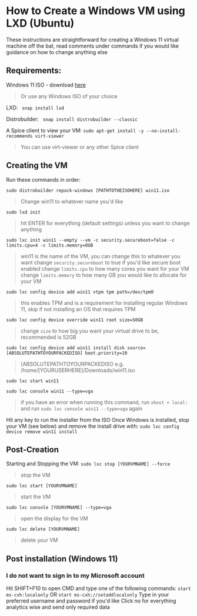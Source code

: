 # How to Create a Windows VM using LXD (Ubuntu)

These instructions are straightforward for creating a Windows 11 virtual machine off the bat, read comments under commands if you would like guidance on how to change anything else

## Requirements:
Windows 11 ISO - download [here](https://www.microsoft.com/en-us/software-download/windows11)
> Or use any Windows ISO of your choice

LXD: ```
snap install lxd```

Distrobuilder: ```
snap install distrobuilder --classic```

A Spice client to view your VM: `sudo apt-get install -y --no-install-recommends virt-viewer` 
> You can use virt-viewer or any other Spice client

## Creating the VM
Run these commands in order:
```
sudo distrobuilder repack-windows [PATHTOTHEISOHERE] win11.iso
```
> Change win11 to whatever name you'd like

`sudo lxd init`
> hit ENTER for everything (default settings) unless you want to change anything

`sudo lxc init win11 --empty --vm -c security.secureboot=false -c limits.cpu=4 -c limits.memory=8GB`
> win11 is the name of the VM, you can change this to whatever you want
change `security.secureboot` to true if you'd like secure boot enabled
change `limits.cpu` to how many cores you want for your VM
change `limits.memory` to how many GB you would like to allocate for your VM

`sudo lxc config device add win11 vtpm tpm path=/dev/tpm0`
> this enables TPM and is a requirement for installing regular Windows 11, skip if not installing an OS that requires TPM

`sudo lxc config device override win11 root size=50GB`
> change `size` to how big you want your virtual drive to be, recommended is 52GB

`sudo lxc config device add win11 install disk source=[ABSOLUTEPATHTOYOURPACKEDISO] boot.priority=10`
> [ABSOLUTEPATHTOYOURPACKEDISO e.g. /home/[YOURUSERHERE]/Downloads/win11.iso

`sudo lxc start win11`

`sudo lxc console win11 --type=vga`
> if you have an error when running this command, run `xhost + local:` and run `sudo lxc console win11 --type=vga` again

Hit any key to run the installer from the ISO
Once Windows is installed, stop your VM (see below) and remove the install drive with:
`sudo lxc config device remove win11 install`

## Post-Creation
Starting and Stopping the VM:
`sudo lxc stop [YOURVMNAME] --force`
> stop the VM

`sudo lxc start [YOURVMNAME]`
> start the VM

`sudo lxc console [YOURVMNAME] --type=vga`
> open the display for the VM

`sudo lxc delete [YOURVMNAME]`
> delete your VM


## Post installation (Windows 11)
### I do not want to sign in to my Microsoft account
Hit SHIFT+F10 to open CMD and type one of the following commands:
`start ms-cxh:localonly​` OR `start ms-cxh://setaddlocalonly​`
Type in your preferred username and password if you'd like
Click no for everything analytics wise and send only required data


